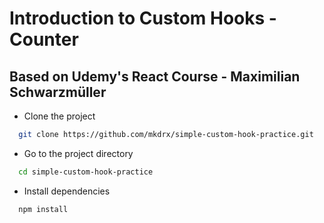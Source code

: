# Introduction to Custom Hooks - Counter

## Based on Udemy's React Course - Maximilian Schwarzmüller

- Clone the project

```bash
  git clone https://github.com/mkdrx/simple-custom-hook-practice.git
```

- Go to the project directory

```bash
  cd simple-custom-hook-practice
```

- Install dependencies

```bash
  npm install
```
